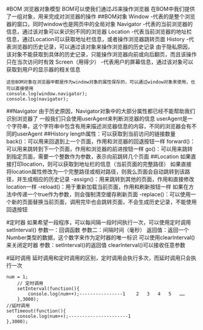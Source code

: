 #BOM
	浏览器对象模型
	BOM可以使我们通过JS来操作浏览器
	在BOM中我们提供了一组对象，用来完成对浏览器的操作
##BOM对象
	Window
		-代表的是整个浏览器的窗口，同时window也是网页中的全局对象
	Navigator
		-代表的当前浏览器的信息，通过该对象可以来识别不同的浏览器
	Location
		-代表当前浏览器的地址栏信息，通过Location可以获取地址栏信息，或者操作浏览器跳转页面
	History
		-代表浏览器的历史记录，可以通过该对象来操作浏览器的历史记录
			由于隐私原因，该对象不能获取到具体的历史记录，只能操作浏览器向前或向后翻页，而且该操作只在当次访问时有效
	Screen（用得少）
		-代表用户的屏幕信息，通过该对象可以获取到用户的显示器的相关信息

	这些BOM对象在浏览器中都是作为window对象的属性保存的，可以通过window对象来使用，也可以直接使用
	console.log(window.navigator);
	console.log(navigator);
##Navigator
	由于历史原因，Navigator对象中的大部分属性都已经不能帮助我们识别浏览器了
	一般我们只会使用userAgent来判断浏览器的信息
	userAgent是一个字符串，这个字符串中包含有用来描述浏览器信息的内容，不同的浏览器会有不同的userAgent
##History
	length属性：可以获取到当前访问的链接数量
	back()：可以用来回退到上一个页面，作用和浏览器的回退按钮一样
	forward()：可以用来跳转到下一个页面，作用和浏览器的前进按钮一样
	go()：可以用来跳转到指定页面，需要一个整数作为参数，表示向前跳转几个页面
##Location
	如果直接打印location，则可以获取到地址栏的信息（当前页面的完整路径）
	如果直接将location属性修改为一个完整路径或相对路径，则我么页面会自动跳转到该路径，并生成相应的历史记录
	-assign()：用来跳转到其他的页面，作用和直接修改location一样
	-reload()：用于重新加载当前页面，作用和刷新按钮一样
		如果在方法中传递一个true作为参数，则会强制清空缓存刷新页面
	-replace()：可以使用一个新的页面替换当前页面，调用完毕也会跳转页面，不会生成历史记录，不能使用回退按钮

#定时器
	如果希望一段程序，可以每间隔一段时间执行一次，可以使用定时调用
	setInterval()
		参数一：回调函数
		参数二：间隔时间（毫秒）
		返回值：返回一个Number类型的数据，这个数字来作为定时器的唯一标识
	可以使用clearInterval()来关闭定时器
		参数：setInterval()的返回值
	clearInterval()可以接收任意参数

#延时调用
	延时调用和定时调用的区别，定时调用会执行多次，而延时调用只会执行一次

	num = 1;
        // 定时调用
        setInterval(function(){
            console.log(num++);----------------1	2	3	4	5	……
        },3000);
	//延时调用
	setTimeout(function(){
		console.log(num++);----------------------1
	},3000);